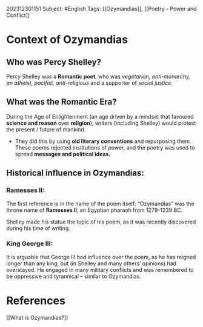 202312301151
Subject: #English
Tags: [[Ozymandias]], [[Poetry - Power and Conflict]]

# Context of Ozymandias

## Who was Percy Shelley?

Percy Shelley was a **Romantic poet**, who was *vegetarian, anti-monarchy, an atheist, pacifist, anti-religious* and a supporter of *social justice.*

## What was the Romantic Era?

During the Age of Enlightenment (an age driven by a mindset that favoured **science and reason** over **religion**), writers (including Shelley) would protest the present / future of mankind.
- They did this by using **old literary conventions**  and repurposing them.
These poems rejected institutions of power, and the poetry was used to spread **messages and political ideas.**

## Historical influence in Ozymandias:

### Ramesses II:

The first reference is in the name of the poem itself: “Ozymandias” was the throne name of **Ramesses II**, an Egyptian pharaoh from 1279-1239 BC.

Shelley made his statue the topic of his poem, as it was recently discovered during his time of writing.

### King George III:

It is arguable that George III had influence over the poem, as he has reigned longer than any king, but (in Shelley and many others’ opinions) had overstayed. He engaged in many military conflicts and was remembered to be oppressive and tyrannical – similar to Ozymandias.
# **References**

[[What is Ozymandias?]]